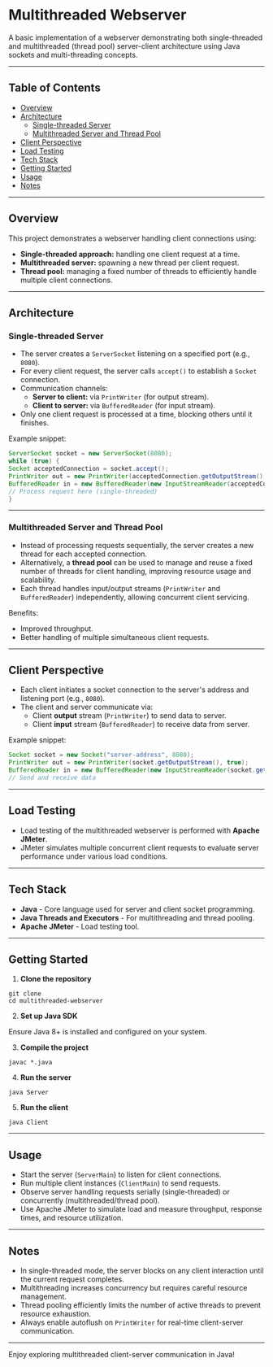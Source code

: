 # Multithreaded Webserver

A basic implementation of a webserver demonstrating both single-threaded and multithreaded (thread pool) server-client architecture using Java sockets and multi-threading concepts.

---

## Table of Contents

- [Overview](#overview)
- [Architecture](#architecture)
  - [Single-threaded Server](#single-threaded-server)
  - [Multithreaded Server and Thread Pool](#multithreaded-server-and-thread-pool)
- [Client Perspective](#client-perspective)
- [Load Testing](#load-testing)
- [Tech Stack](#tech-stack)
- [Getting Started](#getting-started)
- [Usage](#usage)
- [Notes](#notes)

---

## Overview

This project demonstrates a webserver handling client connections using:

- **Single-threaded approach:** handling one client request at a time.
- **Multithreaded server:** spawning a new thread per client request.
- **Thread pool:** managing a fixed number of threads to efficiently handle multiple client connections.

---

## Architecture

### Single-threaded Server

- The server creates a `ServerSocket` listening on a specified port (e.g., `8080`).
- For every client request, the server calls `accept()` to establish a `Socket` connection.
- Communication channels:
  - **Server to client:** via `PrintWriter` (for output stream).
  - **Client to server:** via `BufferedReader` (for input stream).
- Only one client request is processed at a time, blocking others until it finishes.

Example snippet:

```java
ServerSocket socket = new ServerSocket(8080);
while (true) {
Socket acceptedConnection = socket.accept();
PrintWriter out = new PrintWriter(acceptedConnection.getOutputStream(), true);
BufferedReader in = new BufferedReader(new InputStreamReader(acceptedConnection.getInputStream()));
// Process request here (single-threaded)
}
```

---

### Multithreaded Server and Thread Pool

- Instead of processing requests sequentially, the server creates a new thread for each accepted connection.
- Alternatively, a **thread pool** can be used to manage and reuse a fixed number of threads for client handling, improving resource usage and scalability.
- Each thread handles input/output streams (`PrintWriter` and `BufferedReader`) independently, allowing concurrent client servicing.

Benefits:
- Improved throughput.
- Better handling of multiple simultaneous client requests.

---

## Client Perspective

- Each client initiates a socket connection to the server's address and listening port (e.g., `8080`).
- The client and server communicate via:
  - Client **output** stream (`PrintWriter`) to send data to server.
  - Client **input** stream (`BufferedReader`) to receive data from server.

Example snippet:

```java
Socket socket = new Socket("server-address", 8080);
PrintWriter out = new PrintWriter(socket.getOutputStream(), true);
BufferedReader in = new BufferedReader(new InputStreamReader(socket.getInputStream()));
// Send and receive data
```

---

## Load Testing

- Load testing of the multithreaded webserver is performed with **Apache JMeter**.
- JMeter simulates multiple concurrent client requests to evaluate server performance under various load conditions.

---

## Tech Stack

- **Java** - Core language used for server and client socket programming.
- **Java Threads and Executors** - For multithreading and thread pooling.
- **Apache JMeter** - Load testing tool.

---

## Getting Started

1. **Clone the repository**

```
git clone
cd multithreaded-webserver
```

2. **Set up Java SDK**

Ensure Java 8+ is installed and configured on your system.

3. **Compile the project**

```
javac *.java
```

4. **Run the server**

```
java Server
```

5. **Run the client**

```
java Client
```

---

## Usage

- Start the server (`ServerMain`) to listen for client connections.
- Run multiple client instances (`ClientMain`) to send requests.
- Observe server handling requests serially (single-threaded) or concurrently (multithreaded/thread pool).
- Use Apache JMeter to simulate load and measure throughput, response times, and resource utilization.

---

## Notes

- In single-threaded mode, the server blocks on any client interaction until the current request completes.
- Multithreading increases concurrency but requires careful resource management.
- Thread pooling efficiently limits the number of active threads to prevent resource exhaustion.
- Always enable autoflush on `PrintWriter` for real-time client-server communication.

---

Enjoy exploring multithreaded client-server communication in Java!

```